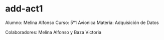 # add-act1
Alumno: Melina Alfonso
Curso: 5°1 Avionica
Materia: Adquisición de Datos

Colaboradores: Melina Alfonso y Baza Victoria
